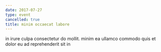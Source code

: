 ```yaml
---
date: 2017-07-27
type: event
cancelled: true
title: minim occaecat labore
---
```

in irure culpa consectetur do mollit. minim ea ullamco commodo quis et dolor eu ad reprehenderit sit in